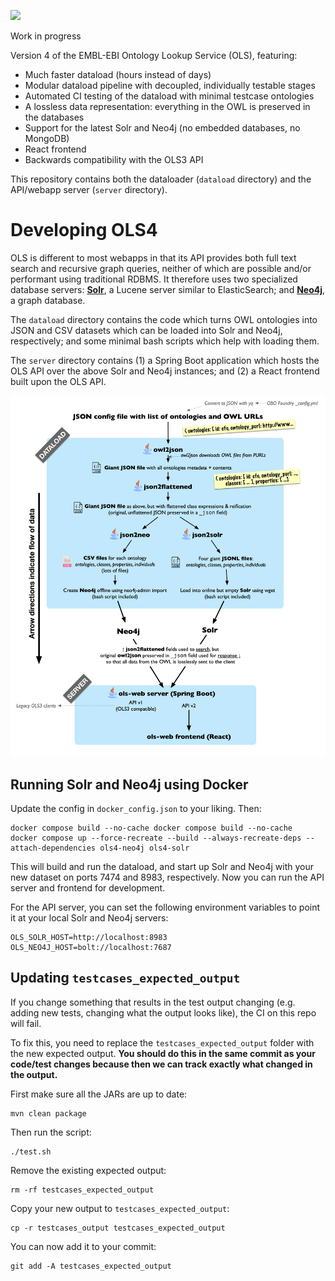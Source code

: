 
<a href="https://github.com/EBISPOT/ols4/actions/workflows/test.yml"><img src="https://github.com/EBISPOT/ols4/actions/workflows/test.yml/badge.svg"/></a>

Work in progress

Version 4 of the EMBL-EBI Ontology Lookup Service (OLS), featuring:

* Much faster dataload (hours instead of days)
* Modular dataload pipeline with decoupled, individually testable stages
* Automated CI testing of the dataload with minimal testcase ontologies
* A lossless data representation: everything in the OWL is preserved in the databases
* Support for the latest Solr and Neo4j (no embedded databases, no MongoDB)
* React frontend
* Backwards compatibility with the OLS3 API

This repository contains both the dataloader (`dataload` directory) and the API/webapp server (`server` directory).




# Developing OLS4

OLS is different to most webapps in that its API provides both full text search and recursive graph queries, neither of which are possible and/or performant using traditional RDBMS.
It therefore uses two specialized database servers: [**Solr**](https://solr.apache.org), a Lucene server similar to ElasticSearch; and [**Neo4j**](https://neo4j.com), a graph database. 

The `dataload` directory contains the code which turns OWL ontologies into JSON and CSV datasets which can be loaded into Solr and Neo4j, respectively; and some minimal bash scripts which help with loading them.

The `server` directory contains (1) a Spring Boot application which hosts the OLS API over the above Solr and Neo4j instances; and (2) a React frontend built upon the OLS API.

![OLS4 overview](docs/overview.png)

## Running Solr and Neo4j using Docker

Update the config in `docker_config.json` to your liking. Then:

    docker compose build --no-cache docker compose build --no-cache
    docker compose up --force-recreate --build --always-recreate-deps --attach-dependencies ols4-neo4j ols4-solr

This will build and run the dataload, and start up Solr and Neo4j with your new dataset on ports 7474 and 8983, respectively.  Now you can run the API server and frontend for development.

For the API server, you can set the following environment variables to point it at your local Solr and Neo4j servers:

    OLS_SOLR_HOST=http://localhost:8983
    OLS_NEO4J_HOST=bolt://localhost:7687



## Updating `testcases_expected_output`

If you change something that results in the test output changing (e.g. adding new tests, changing what the output looks like), the CI on this repo will fail.

To fix this, you need to replace the `testcases_expected_output` folder with the new expected output. **You should do this in the same commit as your code/test changes because then we can track exactly what changed in the output.**

First make sure all the JARs are up to date:

    mvn clean package

Then run the script:

    ./test.sh

Remove the existing expected output:

    rm -rf testcases_expected_output

Copy your new output to `testcases_expected_output`:

    cp -r testcases_output testcases_expected_output

You can now add it to your commit:

    git add -A testcases_expected_output






    




